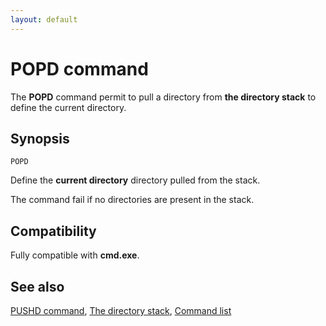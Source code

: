 ```yaml
---
layout: default
---
```

# POPD command #

The **POPD** command permit to pull a directory from **the directory stack** 
to define the current directory.

## Synopsis ##

    POPD

Define the **current directory** directory pulled from the stack.

The command fail if no directories are present in the stack.

## Compatibility ##

Fully compatible with **cmd.exe**.

## See also ##

[PUSHD command](pushd), [The directory stack](spec/dirstack), [Command 
list](commands) 

